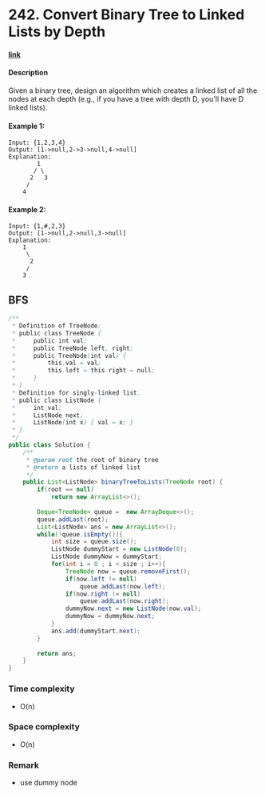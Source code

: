 # 242. Convert Binary Tree to Linked Lists by Depth

#### [link](https://www.lintcode.com/problem/convert-binary-tree-to-linked-lists-by-depth/)

#### Description
Given a binary tree, design an algorithm which creates a linked list of all the nodes at each depth (e.g., if you have a tree with depth D, you'll have D linked lists).

#### Example 1:
```
Input: {1,2,3,4}
Output: [1->null,2->3->null,4->null]
Explanation: 
        1
       / \
      2   3
     /
    4
```
#### Example 2:
```
Input: {1,#,2,3}
Output: [1->null,2->null,3->null]
Explanation: 
    1
     \
      2
     /
    3
```

## BFS
```java
/**
 * Definition of TreeNode:
 * public class TreeNode {
 *     public int val;
 *     public TreeNode left, right;
 *     public TreeNode(int val) {
 *         this.val = val;
 *         this.left = this.right = null;
 *     }
 * }
 * Definition for singly-linked list.
 * public class ListNode {
 *     int val;
 *     ListNode next;
 *     ListNode(int x) { val = x; }
 * }
 */
public class Solution {
    /**
     * @param root the root of binary tree
     * @return a lists of linked list
     */
    public List<ListNode> binaryTreeToLists(TreeNode root) {
        if(root == null)
            return new ArrayList<>();
            
        Deque<TreeNode> queue =  new ArrayDeque<>();
        queue.addLast(root);
        List<ListNode> ans = new ArrayList<>();
        while(!queue.isEmpty()){
            int size = queue.size();
            ListNode dummyStart = new ListNode(0);
            ListNode dummyNow = dummyStart;
            for(int i = 0 ; i < size ; i++){
                TreeNode now = queue.removeFirst();
                if(now.left != null)
                    queue.addLast(now.left);
                if(now.right != null)
                    queue.addLast(now.right);
                dummyNow.next = new ListNode(now.val);
                dummyNow = dummyNow.next;
            }
            ans.add(dummyStart.next);
        }
        
        return ans;
    }
}
```
### Time complexity
* O(n)
### Space complexity
* O(n)
### Remark
* use dummy node